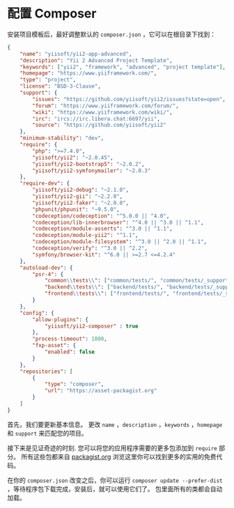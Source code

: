 配置 Composer
=============

安装项目模板后，最好调整默认的 `composer.json` ，它可以在根目录下找到：

```json
{
    "name": "yiisoft/yii2-app-advanced",
    "description": "Yii 2 Advanced Project Template",
    "keywords": ["yii2", "framework", "advanced", "project template"],
    "homepage": "https://www.yiiframework.com/",
    "type": "project",
    "license": "BSD-3-Clause",
    "support": {
        "issues": "https://github.com/yiisoft/yii2/issues?state=open",
        "forum": "https://www.yiiframework.com/forum/",
        "wiki": "https://www.yiiframework.com/wiki/",
        "irc": "ircs://irc.libera.chat:6697/yii",
        "source": "https://github.com/yiisoft/yii2"
    },
    "minimum-stability": "dev",
    "require": {
        "php": ">=7.4.0",
        "yiisoft/yii2": "~2.0.45",
        "yiisoft/yii2-bootstrap5": "~2.0.2",
        "yiisoft/yii2-symfonymailer": "~2.0.3"
    },
    "require-dev": {
        "yiisoft/yii2-debug": "~2.1.0",
        "yiisoft/yii2-gii": "~2.2.0",
        "yiisoft/yii2-faker": "~2.0.0",
        "phpunit/phpunit": "~9.5.0",
        "codeception/codeception": "^5.0.0 || ^4.0",
        "codeception/lib-innerbrowser": "^4.0 || ^3.0 || ^1.1",
        "codeception/module-asserts": "^3.0 || ^1.1",
        "codeception/module-yii2": "^1.1",
        "codeception/module-filesystem": "^3.0 || ^2.0 || ^1.1",
        "codeception/verify": "^3.0 || ^2.2",
        "symfony/browser-kit": "^6.0 || >=2.7 <=4.2.4"
    },
    "autoload-dev": {
        "psr-4": {
            "common\\tests\\": ["common/tests/", "common/tests/_support"],
            "backend\\tests\\": ["backend/tests/", "backend/tests/_support"],
            "frontend\\tests\\": ["frontend/tests/", "frontend/tests/_support"]
        }
    },
    "config": {
        "allow-plugins": {
            "yiisoft/yii2-composer" : true
        },
        "process-timeout": 1800,
        "fxp-asset": {
            "enabled": false
        }
    },
    "repositories": [
        {
            "type": "composer",
            "url": "https://asset-packagist.org"
        }
    ]
}
```

首先，我们要更新基本信息。 更改 `name` ，`description` ，`keywords` ，`homepage` 和 `support` 来匹配您的项目。

接下来是见证奇迹的时刻. 您可以将您的应用程序需要的更多包添加到 `require` 部分。
所有这些包都来自 [packagist.org](https://packagist.org/) 浏览这里你可以找到更多的实用的免费代码。

在你的 `composer.json` 改变之后，你可以运行 `composer update --prefer-dist` ，等待程序包下载完成，安装后，就可以使用它们了。 包里面所有的类都会自动加载。
